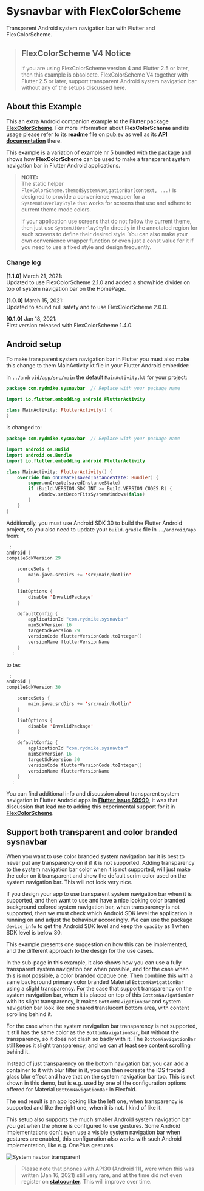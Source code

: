 # Sysnavbar with FlexColorScheme

Transparent Android system navigation bar with Flutter and FlexColorScheme.

> ## FlexColorScheme V4 Notice
>
>If you are using FlexColorScheme version 4 and Flutter 2.5 or later, then this example is obsoloete.
>FlexColorScheme V4 together with Flutter 2.5 or later, support transparent Android system navigation bar without any of the setups discussed here.

## About this Example

This an extra Android companion example to the Flutter 
package [**FlexColorScheme**](https://pub.dev/packages/flex_color_scheme). For more information about **FlexColorScheme** and its usage please refer to its
[**readme**](https://pub.dev/packages/flex_color_scheme) file on pub.ev as well as its 
[**API documentation**](https://pub.dev/documentation/flex_color_scheme/latest/flex_color_scheme/flex_color_scheme-library.html) there.

This example is a variation of example nr 5 bundled with the package and shows
how **FlexColorScheme** can be used to make a transparent system navigation bar in 
Flutter Android applications.

> **NOTE:**  
> The static helper `FlexColorScheme.themedSystemNavigationBar(context, ...)` is designed to provide a 
> convenience wrapper for a `SystemUiOverlayStyle` that works for screens that use 
> and adhere to current theme mode colors.
> 
> If your application use screens that do not follow the current theme, then just use `SystemUiOverlayStyle`
> directly in the annotated region for such screens to define their desired style. You can also make your own
> convenience wrapper function or even just a const value for it if you need to use a fixed style and 
> design frequently.
 
### Change log

**[1.1.0]** March 21, 2021:  
Updated to use FlexColorScheme 2.1.0 and added a show/hide divider on top of system navigation bar on the 
HomePage.

**[1.0.0]** March 15, 2021:  
Updated to sound null safety and to use FlexColorScheme 2.0.0.

**[0.1.0]** Jan 18, 2021:  
First version released with FlexColorScheme 1.4.0.

## Android setup

To make transparent system navigation bar in Flutter you must also make this change to them MainActivity.kt
file in your Flutter Android embedder:

in `../android/app/src/main` the default `MainActivity.kt` for your project:

```kotlin
package com.rydmike.sysnavbar  // Replace with your package name

import io.flutter.embedding.android.FlutterActivity

class MainActivity: FlutterActivity() {
}
```

is changed to:

```kotlin
package com.rydmike.sysnavbar  // Replace with your package name

import android.os.Build
import android.os.Bundle
import io.flutter.embedding.android.FlutterActivity

class MainActivity: FlutterActivity() {
    override fun onCreate(savedInstanceState: Bundle?) {
        super.onCreate(savedInstanceState)
        if (Build.VERSION.SDK_INT >= Build.VERSION_CODES.R) {
            window.setDecorFitsSystemWindows(false)
        }
    }
}
```

Additionally, you must use Android SDK 30 to build the Flutter Android project, so you also need to update 
your `build.gradle` file in `../android/app` from:

```kotlin
 :
android {
compileSdkVersion 29

    sourceSets {
        main.java.srcDirs += 'src/main/kotlin'
    }

    lintOptions {
        disable 'InvalidPackage'
    }

    defaultConfig {
        applicationId "com.rydmike.sysnavbar"
        minSdkVersion 16
        targetSdkVersion 29
        versionCode flutterVersionCode.toInteger()
        versionName flutterVersionName
    }
  :
```

to be:

```kotlin
 :
android {
compileSdkVersion 30

    sourceSets {
        main.java.srcDirs += 'src/main/kotlin'
    }

    lintOptions {
        disable 'InvalidPackage'
    }

    defaultConfig {
        applicationId "com.rydmike.sysnavbar"
        minSdkVersion 16
        targetSdkVersion 30
        versionCode flutterVersionCode.toInteger()
        versionName flutterVersionName
    }
  :
```

You can find additional info and discussion about transparent system navigation in Flutter Android apps in 
[**Flutter issue 69999**](https://github.com/flutter/flutter/issues/69999), it was that discussion that lead me
to adding this experimental support for it in [**FlexColorScheme**](https://pub.dev/packages/flex_color_scheme).

## Support both transparent and color branded sysnavbar

When you want to use color branded system navigation bar it is best to never put any transparency on it if it is not
supported. Adding transparency to the system navigation bar color when it is not supported, will just make
the color on it transparent and show the default scrim color used on the system navigation bar. This will not look
very nice.

If you design your app to use transparent system navigation bar when it is supported, and then want to use and have a 
nice looking color branded background colored system navigation bar, when transparency is not supported, then we must
check which Android SDK level the application is running on and adjust the behaviour accordingly. We can use the 
package `device_info` to get the Android SDK level and keep the `opacity` as 1 when SDK level is below 30.

This example presents one suggestion on how this can be implemented, and the different approach to the design for
the use cases. 

In the sub-page in this example, it also shows how you can use a fully transparent system navigation bar when possible,
and for the case when this is not possible, a color branded opaque one. Then combine this with a same background primary 
color branded Material `BottomNavigationBar` using a slight transparency. For the case that support 
transparency on the system navigation bar, when it is placed on top of this `BottomNavigationBar` with its slight 
transparency, it makes `BottomNavigationBar` and system navigation bar look like one shared translucent bottom area, 
with content scrolling behind it. 

For the case when the system navigation bar transparency is not supported, it still has 
the same color as the `BottomNavigationBar`, but without the transparency, so it does not clash so badly 
with it. The `BottomNavigationBar` still keeps it slight transparency, and we can at least see content scrolling behind 
it. 

Instead of just transparency on the bottom navigation bar, you can add a container to it with blur filter in it,
you can then recreate the iOS frosted glass blur effect and have that on the system navigation bar too. 
This is not shown in this demo, but is e.g. used by one of the configuration options offered for Material 
`BottomNavigationBar` in Flexfold. 

The end result is an app looking like the left one, when transparency is supported and like the right one, 
when it is not. I kind of like it.

This setup also supports the much smaller Android system navigation bar you get when the phone is configured to 
use gestures. Some Android implementations don't even use a visible system navigation bar when gestures are enabled,
this configuration also works with such Android implementation, like e.g. OnePlus gestures.

<img src="https://github.com/rydmike/sysnavbar/blob/master/resources/sysnavbar4.gif?raw=true" alt="System navbar transparent"/>

>Please note that phones with API30 (Android 11), were when this was written (Jan 16, 2021) still very
>rare, and at the time did not even register on
>[**statcounter**](https://gs.statcounter.com/os-version-market-share/android/mobile-tablet/worldwide). This
> will improve over time.
